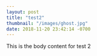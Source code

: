 ```yaml
---
layout: post
title: "test2"
thumbnail: "/images/ghost.jpg"
date: 2018-11-20 23:42:14 -0700
---
```


This is the body content for test 2